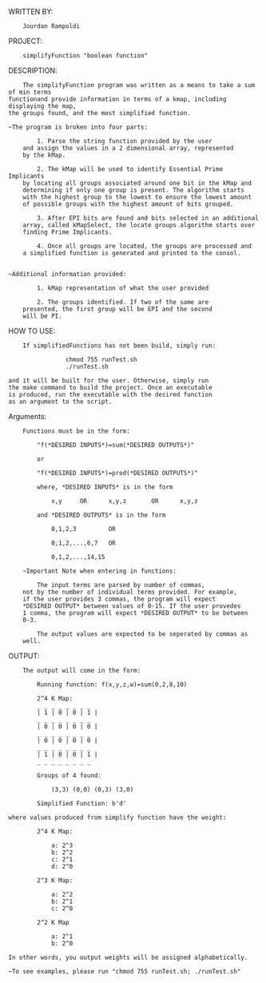  WRITTEN BY:

 		Jourdan Rampoldi

 PROJECT:

		simplifyFunction "boolean function"


 DESCRIPTION: 
		
		The simplifyFunction program was written as a means to take a sum of min terms 
	functionand provide information in terms of a kmap, including displaying the map, 
	the groups found, and the most simplified function. 

	~The program is broken into four parts:

			1. Parse the string function provided by the user
		and assign the values in a 2 dimensional array, represented
		by the kMap. 

			2. The kMap will be used to identify Essential Prime Implicants
		by locating all groups associated around one bit in the kMap and 
		determining if only one group is present. The algorithm starts
		with the highest group to the lowest to ensure the lowest amount
		of possible groups with the highest amount of bits grouped.

			3. After EPI bits are found and bits selected in an additional 
		array, called kMapSelect, the locate groups algorithm starts over
		finding Prime Implicants. 

			4. Once all groups are located, the groups are processed and 
		a simplified function is generated and printed to the consol.


	~Additional information provided:

			1. kMap representation of what the user provided

			2. The groups identified. If two of the same are 
		presented, the first group will be EPI and the second
		will be PI.

 HOW TO USE:

		If simplifiedFunctions has not been build, simply run:
				
					chmod 755 runTest.sh
					./runTest.sh

	and it will be built for the user. Otherwise, simply run
	the make command to build the project. Once an executable 
	is produced, run the executable with the desired function
	as an argument to the script. 

 Arguments:

 		Functions must be in the form:

			"f(*DESIRED INPUTS*)=sum(*DESIRED OUTPUTS*)"

			or 

			"f(*DESIRED INPUTS*)=prod(*DESIRED OUTPUTS*)"

			where, *DESIRED INPUTS* is in the form

				x,y		OR 		x,y,z		OR		x,y,z

			and *DESIRED OUTPUTS* is in the form

				0,1,2,3			OR

				0,1,2,...,6,7	OR

				0,1,2,...,14,15

		~Important Note when entering in functions:

			The input terms are parsed by number of commas, 
		not by the number of individual terms provided. For example,
		if the user provides 3 commas, the program will expect 
		*DESIRED OUTPUT* between values of 0-15. If the user provedes 
		1 comma, the program will expect *DESIRED OUTPUT* to be between
		0-3. 

			The output values are expected to be seperated by commas as 
		well. 

 OUTPUT:

 		The output will come in the form:

			Running function: f(x,y,z,w)=sum(0,2,8,10)  
	
			2^4 K Map: 
			_ _ _ _ _ _ _ _
			| 1 | 0 | 0 | 1 | 
			_ _ _ _ _ _ _ _ 
			| 0 | 0 | 0 | 0 | 
			_ _ _ _ _ _ _ _ 
			| 0 | 0 | 0 | 0 | 
			_ _ _ _ _ _ _ _ 
			| 1 | 0 | 0 | 1 | 
			_ _ _ _ _ _ _ _ 

			Groups of 4 found: 
	
				(3,3) (0,0) (0,3) (3,0) 
	
			Simplified Function: b'd'

	where values produced from simplify function have the weight:

			2^4 K Map:

				a: 2^3
				b: 2^2
				c: 2^1
				d: 2^0

			2^3 K Map:

				a: 2^2
				b: 2^1
				c: 2^0

			2^2 K Map

				a: 2^1
				b: 2^0

	In other words, you output weights will be assigned alphabetically. 

	~To see examples, please run "chmod 755 runTest.sh; ./runTest.sh"

